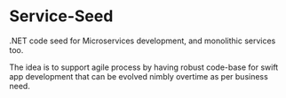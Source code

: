 # Service-Seed
.NET code seed for Microservices development, and monolithic services too. 

The idea is to support agile process by having robust code-base for swift app development that can be evolved nimbly overtime as per business need. 


